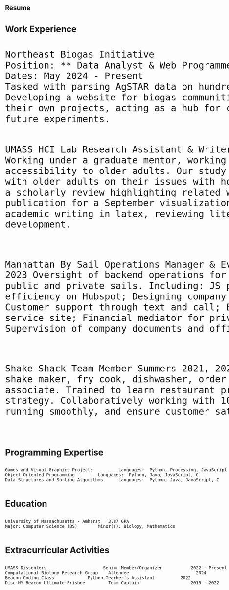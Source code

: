 
## Resume

<!-- div style="text-align: center;">
      <img src="https://github.com/Henry-WK/henry-wk.github.io/assets/152219380/644743a4-1010-45ad-83ec-152d4a763922" height="800" width ="1000">
</div !-->

# Work Experience	
<div style="width:800px;overflow:auto">
<pre style="font-size: 30px">
Northeast Biogas Initiative
Position: ** Data Analyst & Web Programmer **       
Dates: May 2024 - Present
Tasked with parsing AgSTAR data on hundreds of running biodigesters across the country. 
Developing a website for biogas communities to communicate with one another and submit 
their own projects, acting as a hub for conversation as well as an interactive database to educate 
future experiments. 

UMASS HCI Lab         		    Research Assistant & Writer             December 2023 - Present
Working under a graduate mentor, working to expand data visualization accessibility to older adults. Our study involves in person discussion 
with older adults on their issues with home displays. Currently writing a scholarly review highlighting related works, to be utilized in a 
publication for a September visualization conference. Skills include: academic writing in latex, reviewing literature, and research development.

Manhattan By Sail			        Operations Manager & Event Server           June-November 2023
Oversight of backend operations for New York sailing company, both public and private sails. 
Including: JS programming to aid financial efficiency on Hubspot; Designing company website 
marketability and UI; Customer support through text and call; Bookings management through 
service site; Financial mediator for privately chartered events; Supervision of company 
documents and office; Private event server.

Shake Shack			 Team Member	 			                                       Summers 2021, 2022
Rotating role as griller, shake maker, fry cook, dishwasher, order handler, and customer service
associate. Trained to learn restaurant protocol, and efficient cooking strategy.  Collaboratively 
working with 10-15 people to keep business running smoothly, and ensure customer 
satisfaction.
</pre>
</div>

# Programming Expertise 
<div style="width:800px;overflow:auto">
<pre>
Games and Visual Graphics Projects			Languages: 	Python, Processing, JavaScript
Object Oriented Programming			Languages:	Python, Java, JavaScript, C
Data Structures and Sorting Algorithms		Languages:	Python, Java, JavaScript, C
</pre>
</div>

# Education
<div style="width:800px;overflow:auto">
<pre>
University of Massachusetts - Amherst	3.87 GPA
Major: Computer Science (BS)		Minor(s): Biology, Mathematics
</pre>
</div>

# Extracurricular Activities
<div style="width:800px;overflow:auto">
<pre>
UMASS Dissenters 				      Senior Member/Organizer 		  	2022 - Present
Computational Biology Research Group	Attendee					      2024
Beacon Coding Class				Python Teacher’s Assistant			2022
Disc-NY Beacon Ultimate Frisbee 		Team Captain 					2019 - 2022
</pre>
</div>
